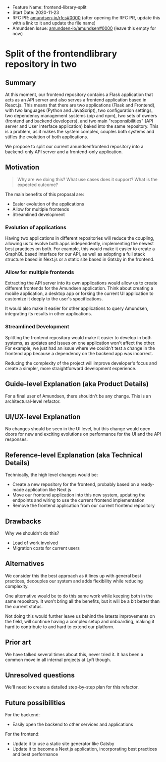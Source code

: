 - Feature Name: frontend-library-split
- Start Date: 2020-11-23
- RFC PR: [amundsen-io/rfcs#0000](https://github.com/amundsen-io/rfcs/pull/0000) (after opening the RFC PR, update this with a link to it and update the file name)
- Amundsen Issue: [amundsen-io/amundsen#0000](https://github.com/amundsen-io/amundsen/issues/0000) (leave this empty for now)

# Split of the frontendlibrary repository in two

## Summary

At this moment, our frontend repository contains a Flask application that acts as an API server and also serves a frontend application based in React.js. This means that there are two applications (Flask and Frontend), with two languages (Python and JavaScript), two configuration settings, two dependency management systems (pip and npm), two sets of owners (frontend and backend developers), and two main "responsibilities" (API server and User Interface application) baked into the same repository. This is a problem, as it makes the system complex, couples both systems and stifles the evolution of both applications.

We propose to split our current amundsenfrontend repository into a backend-only API server and a frontend-only application.

## Motivation

> Why are we doing this? What use cases does it support? What is the expected outcome?

The main benefits of this proposal are:

- Easier evolution of the applications
- Allow for multiple frontends
- Streamlined development

### Evolution of applications

Having two applications in different repositories will reduce the coupling, allowing us to evolve both apps independently, implementing the newest best practices on both. For example, this would make it easier to create a GraphQL based interface for our API, as well as adopting a full stack structure based in Next.js or a static site based in Gatsby in the frontend.

### Allow for multiple frontends

Extracting the API server into its own applications would allow us to create different frontends for the Amundsen application. Think about creating a mobile application, a desktop app or forking the current UI application to customize it deeply to the user's specifications.

It would also make it easier for other applications to query Amundsen, integrating its results in other applications.

### Streamlined Development

Splitting the frontend repository would make it easier to develop in both systems, as updates and issues on one application won't affect the other. For example, we just had an issue where we couldn't test a change in the frontend app because a dependency on the backend app was incorrect.

Reducing the complexity of the project will improve developer's focus and create a simpler, more straightforward development experience.

## Guide-level Explanation (aka Product Details)

For a final user of Amundsen, there shouldn't be any change. This is an architectural-level refactor.

## UI/UX-level Explanation

No changes should be seen in the UI level, but this change would open doors for new and exciting evolutions on performance for the UI and the API responses.

## Reference-level Explanation (aka Technical Details)

Technically, the high level changes would be:

- Create a new repository for the frontend, probably based on a ready-made application like Next.js
- Move our frontend application into this new system, updating the endpoints and wiring to use the current frontend implementation
- Remove the frontend application from our current frontend repository

## Drawbacks

Why we shouldn't do this?

- Load of work involved
- Migration costs for current users

## Alternatives

We consider this the best approach as it lines up with general best practices, decouples our system and adds flexibility while reducing complexity.

One alternative would be to do this same work while keeping both in the same repository. It won't bring all the benefits, but it will be a bit better than the current status.

Not doing this would further leave us behind the latests improvements on the field, will continue having a complex setup and onboarding, making it hard to contribute to and hard to extend our platform.

## Prior art

We have talked several times about this, never tried it. It has been a common move in all internal projects at Lyft though.

## Unresolved questions

We'll need to create a detailed step-by-step plan for this refactor.

## Future possibilities

For the backend:

- Easily open the backend to other services and applications

For the frontend:

- Update it to use a static site generator like Gatsby
- Update it to become a Next.js application, incorporating best practices and best performance
